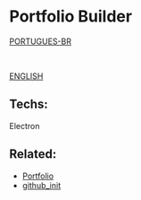 # Portfolio Builder

 [PORTUGUES-BR](READMES/README-br.md)
 
 <br>

 [ENGLISH](READMES/README-en.md)


## Techs: 

Electron


## Related:
- [Portfolio](https://github.com/emilymarquessalum/portfolio)
- [github_init](https://github.com/emilymarquessalum/github_init) 


